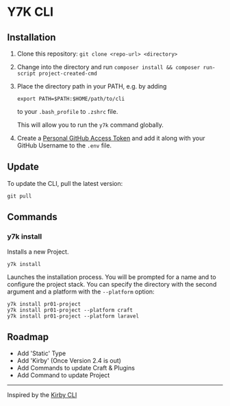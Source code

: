 # Y7K CLI

## Installation

1. Clone this repository: `git clone <repo-url> <directory>`

2. Change into the  directory and run `composer install && composer run-script project-created-cmd`

3. Place the directory path in your PATH, e.g. by adding
    ```
    export PATH=$PATH:$HOME/path/to/cli
    ```
    to your `.bash_profile` to `.zshrc` file.
    
    This will allow you to run the `y7k` command globally.

4. Create a [Personal GitHub Access Token](https://github.com/settings/tokens) and add it along with your GitHub Username to the `.env` file.

## Update

To update the CLI, pull the latest version:
```
git pull
```

## Commands

### y7k install

Installs a new Project.

```
y7k install
```

Launches the installation process. You will be prompted for a name and to configure the project stack.
You can specify the directory with the second argument and a platform with the `--platform` option:

```
y7k install pr01-project
y7k install pr01-project --platform craft
y7k install pr01-project --platform laravel
```


## Roadmap

* Add 'Static' Type
* Add 'Kirby' (Once Version 2.4 is out)
* Add Commands to update Craft & Plugins
* Add Command to update Project

-----

Inspired by the [Kirby CLI](https://github.com/getkirby/cli)

